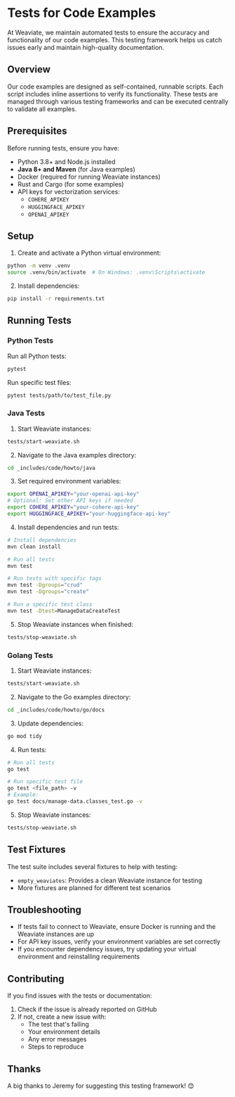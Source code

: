 # Tests for Code Examples

At Weaviate, we maintain automated tests to ensure the accuracy and functionality of our code examples. This testing framework helps us catch issues early and maintain high-quality documentation.

## Overview

Our code examples are designed as self-contained, runnable scripts. Each script includes inline assertions to verify its functionality. These tests are managed through various testing frameworks and can be executed centrally to validate all examples.

## Prerequisites

Before running tests, ensure you have:

- Python 3.8+ and Node.js installed
- **Java 8+ and Maven** (for Java examples)
- Docker (required for running Weaviate instances)
- Rust and Cargo (for some examples)
- API keys for vectorization services:
  - `COHERE_APIKEY`
  - `HUGGINGFACE_APIKEY`
  - `OPENAI_APIKEY`

## Setup

1. Create and activate a Python virtual environment:
```bash
python -m venv .venv
source .venv/bin/activate  # On Windows: .venv\Scripts\activate
```

2. Install dependencies:
```bash
pip install -r requirements.txt
```

## Running Tests

### Python Tests

Run all Python tests:
```bash
pytest
```

Run specific test files:
```bash
pytest tests/path/to/test_file.py
```

### Java Tests

1. Start Weaviate instances:
```bash
tests/start-weaviate.sh
```

2. Navigate to the Java examples directory:
```bash
cd _includes/code/howto/java
```

3. Set required environment variables:
```bash
export OPENAI_APIKEY="your-openai-api-key"
# Optional: Set other API keys if needed
export COHERE_APIKEY="your-cohere-api-key"
export HUGGINGFACE_APIKEY="your-huggingface-api-key"
```

4. Install dependencies and run tests:
```bash
# Install dependencies
mvn clean install

# Run all tests
mvn test

# Run tests with specific tags
mvn test -Dgroups="crud"
mvn test -Dgroups="create"

# Run a specific test class
mvn test -Dtest=ManageDataCreateTest
```

5. Stop Weaviate instances when finished:
```bash
tests/stop-weaviate.sh
```

### Golang Tests

1. Start Weaviate instances:
```bash
tests/start-weaviate.sh
```

2. Navigate to the Go examples directory:
```bash
cd _includes/code/howto/go/docs
```

3. Update dependencies:
```bash
go mod tidy
```

4. Run tests:
```bash
# Run all tests
go test

# Run specific test file
go test <file_path> -v
# Example:
go test docs/manage-data.classes_test.go -v
```

5. Stop Weaviate instances:
```bash
tests/stop-weaviate.sh
```

## Test Fixtures

The test suite includes several fixtures to help with testing:

- `empty_weaviates`: Provides a clean Weaviate instance for testing
- More fixtures are planned for different test scenarios

## Troubleshooting

- If tests fail to connect to Weaviate, ensure Docker is running and the Weaviate instances are up
- For API key issues, verify your environment variables are set correctly
- If you encounter dependency issues, try updating your virtual environment and reinstalling requirements

## Contributing

If you find issues with the tests or documentation:
1. Check if the issue is already reported on GitHub
2. If not, create a new issue with:
   - The test that's failing
   - Your environment details
   - Any error messages
   - Steps to reproduce

## Thanks

A big thanks to Jeremy for suggesting this testing framework! 😊
